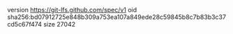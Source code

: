 version https://git-lfs.github.com/spec/v1
oid sha256:bd07912725e848b309a753ea107a849ede28c59845b8c7b83b3c37cd5c67f474
size 27042
